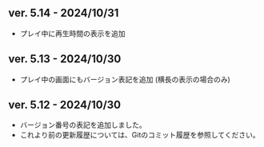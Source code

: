 ## ver. 5.14 - 2024/10/31

* プレイ中に再生時間の表示を追加

## ver. 5.13 - 2024/10/30

* プレイ中の画面にもバージョン表記を追加 (横長の表示の場合のみ)

## ver. 5.12 - 2024/10/30

* バージョン番号の表記を追加しました。
* これより前の更新履歴については、Gitのコミット履歴を参照してください。

